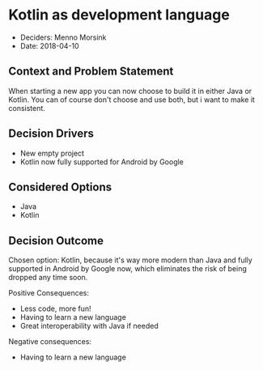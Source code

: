 # Kotlin as development language

* Deciders: Menno Morsink
* Date: 2018-04-10

## Context and Problem Statement

When starting a new app you can now choose to build it in either Java or Kotlin. You can of course 
don't choose and use both, but i want to make it consistent.

## Decision Drivers

* New empty project
* Kotlin now fully supported for Android by Google

## Considered Options

* Java
* Kotlin

## Decision Outcome

Chosen option: Kotlin, because it's way more modern than Java and fully supported in Android by 
Google now, which eliminates the risk of being dropped any time soon.

Positive Consequences:
* Less code, more fun!
* Having to learn a new language
* Great interoperability with Java if needed

Negative consequences: 
* Having to learn a new language
